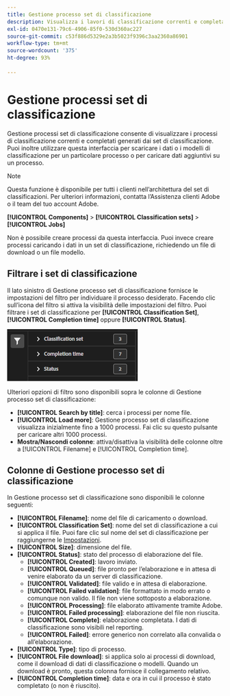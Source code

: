 ```yaml
---
title: Gestione processo set di classificazione
description: Visualizza i lavori di classificazione correnti e completati generati dai set di classificazione.
exl-id: 0470e131-79c6-4906-85f0-530d360ac227
source-git-commit: c53f886d5329e2a3b5023f9396c3aa2360a86901
workflow-type: tm+mt
source-wordcount: '375'
ht-degree: 93%

---
```


# Gestione processi set di classificazione

Gestione processi set di classificazione consente di visualizzare i processi di classificazione correnti e completati generati dai set di classificazione. Puoi inoltre utilizzare questa interfaccia per scaricare i dati o i modelli di classificazione per un particolare processo o per caricare dati aggiuntivi su un processo.

>[!NOTE]
>
>Questa funzione è disponibile per tutti i clienti nell’architettura del set di classificazioni. Per ulteriori informazioni, contatta l’Assistenza clienti Adobe o il team del tuo account Adobe.

**[!UICONTROL Components]** > **[!UICONTROL Classification sets]** > **[!UICONTROL Jobs]**

Non è possibile creare processi da questa interfaccia. Puoi invece creare processi caricando i dati in un set di classificazione, richiedendo un file di download o un file modello.

## Filtrare i set di classificazione

Il lato sinistro di Gestione processo set di classificazione fornisce le impostazioni del filtro per individuare il processo desiderato. Facendo clic sull’icona del filtro si attiva la visibilità delle impostazioni del filtro. Puoi filtrare i set di classificazione per **[!UICONTROL Classification Set]**, **[!UICONTROL Completion time]** oppure **[!UICONTROL Status]**.

![Filtri di processo per set di classificazione](../assets/classification-set-job-filters.png)

Ulteriori opzioni di filtro sono disponibili sopra le colonne di Gestione processo set di classificazione:

* **[!UICONTROL Search by title]**: cerca i processi per nome file.
* **[!UICONTROL Load more]**: Gestione processo set di classificazione visualizza inizialmente fino a 1000 processi. Fai clic su questo pulsante per caricare altri 1000 processi.
* **Mostra/Nascondi colonne**: attiva/disattiva la visibilità delle colonne oltre a [!UICONTROL Filename] e [!UICONTROL Completion time].

## Colonne di Gestione processo set di classificazione

In Gestione processo set di classificazione sono disponibili le colonne seguenti:

* **[!UICONTROL Filename]**: nome del file di caricamento o download.
* **[!UICONTROL Classification Set]**: nome del set di classificazione a cui si applica il file. Puoi fare clic sul nome del set di classificazione per raggiungerne le [Impostazioni](settings.md).
* **[!UICONTROL Size]**: dimensione del file.
* **[!UICONTROL Status]**: stato del processo di elaborazione del file.
   * **[!UICONTROL Created]**: lavoro inviato.
   * **[!UICONTROL Queued]**: file pronto per l’elaborazione e in attesa di venire elaborato da un server di classificazione.
   * **[!UICONTROL Validated]**: file valido e in attesa di elaborazione.
   * **[!UICONTROL Failed validation]**: file formattato in modo errato o comunque non valido. Il file non viene sottoposto a elaborazione.
   * **[!UICONTROL Processing]**: file elaborato attivamente tramite Adobe.
   * **[!UICONTROL Failed processing]**: elaborazione del file non riuscita.
   * **[!UICONTROL Complete]**: elaborazione completata. I dati di classificazione sono visibili nel reporting.
   * **[!UICONTROL Failed]**: errore generico non correlato alla convalida o all’elaborazione.
* **[!UICONTROL Type]**: tipo di processo.
* **[!UICONTROL File download]**: si applica solo ai processi di download, come il download di dati di classificazione o modelli. Quando un download è pronto, questa colonna fornisce il collegamento relativo.
* **[!UICONTROL Completion time]**: data e ora in cui il processo è stato completato (o non è riuscito).
